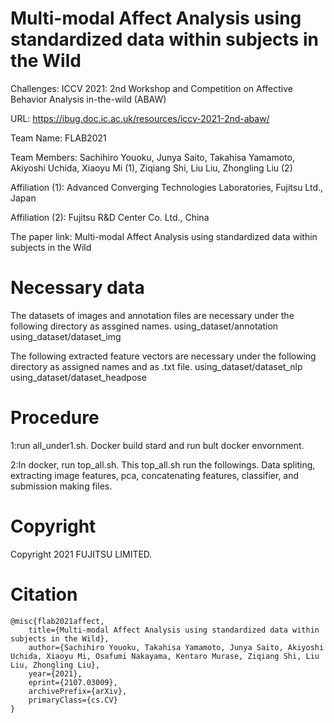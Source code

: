 # Multi-modal Affect Analysis using standardized data within subjects in the Wild

Challenges: ICCV 2021: 2nd Workshop and Competition on Affective Behavior Analysis in-the-wild (ABAW)

URL: https://ibug.doc.ic.ac.uk/resources/iccv-2021-2nd-abaw/

Team Name: FLAB2021

Team Members: Sachihiro Youoku, Junya Saito, Takahisa Yamamoto, Akiyoshi Uchida, Xiaoyu Mi (1), Ziqiang Shi, Liu Liu, Zhongling Liu (2)

Affiliation (1): Advanced Converging Technologies Laboratories, Fujitsu Ltd., Japan

Affiliation (2): Fujitsu R&D Center Co. Ltd., China

The paper link: Multi-modal Affect Analysis using standardized data within subjects in the Wild

# Necessary data
The datasets of images and annotation files are necessary under the following directory as assgined names.
using_dataset/annotation
using_dataset/dataset_img

The following extracted feature vectors are necessary under the following directory as assigned names and as .txt file.
using_dataset/dataset_nlp
using_dataset/dataset_headpose



# Procedure
1:run all_under1.sh.
  Docker build stard and run bult docker envornment.
  
2:In docker, run top_all.sh.
  This top_all.sh run the followings.
  Data spliting, extracting image features, pca, concatenating features, classifier, and submission making files.

# Copyright
Copyright 2021 FUJITSU LIMITED.

# Citation

```
@misc{flab2021affect,
    title={Multi-modal Affect Analysis using standardized data within subjects in the Wild},
    author={Sachihiro Youoku, Takahisa Yamamoto, Junya Saito, Akiyoshi Uchida, Xiaoyu Mi, Osafumi Nakayama, Kentaro Murase, Ziqiang Shi, Liu Liu, Zhongling Liu},
    year={2021},
    eprint={2107.03009},
    archivePrefix={arXiv},
    primaryClass={cs.CV}
}
```
